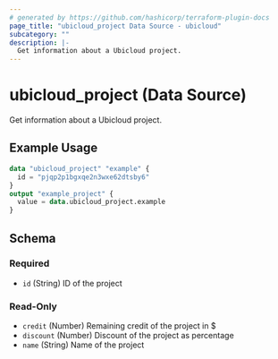 ```yaml
---
# generated by https://github.com/hashicorp/terraform-plugin-docs
page_title: "ubicloud_project Data Source - ubicloud"
subcategory: ""
description: |-
  Get information about a Ubicloud project.
---
```


# ubicloud_project (Data Source)

Get information about a Ubicloud project.

## Example Usage

```terraform
data "ubicloud_project" "example" {
  id = "pjqp2p1bgxqe2n3wxe62dtsby6"
}
output "example_project" {
  value = data.ubicloud_project.example
}
```

<!-- schema generated by tfplugindocs -->
## Schema

### Required

- `id` (String) ID of the project

### Read-Only

- `credit` (Number) Remaining credit of the project in $
- `discount` (Number) Discount of the project as percentage
- `name` (String) Name of the project
